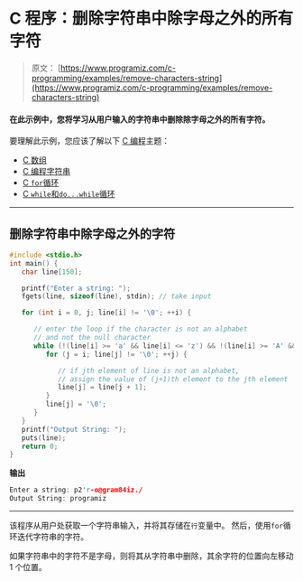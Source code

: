 # C 程序：删除字符串中除字母之外的所有字符

> 原文： [https://www.programiz.com/c-programming/examples/remove-characters-string](https://www.programiz.com/c-programming/examples/remove-characters-string)

#### 在此示例中，您将学习从用户输入的字符串中删除除字母之外的所有字符。

要理解此示例，您应该了解以下 [C 编程](/c-programming "C tutorial")主题：

*   [C 数组](/c-programming/c-arrays)
*   [C 编程字符串](/c-programming/c-strings)
*   [C `for`循环](/c-programming/c-for-loop)
*   [C `while`和`do...while`循环](/c-programming/c-do-while-loops)

* * *

## 删除字符串中除字母之外的字符

```c
#include <stdio.h>
int main() {
   char line[150];

   printf("Enter a string: ");
   fgets(line, sizeof(line), stdin); // take input

   for (int i = 0, j; line[i] != '\0'; ++i) {

      // enter the loop if the character is not an alphabet
      // and not the null character
      while (!(line[i] >= 'a' && line[i] <= 'z') && !(line[i] >= 'A' && line[i] <= 'Z') && !(line[i] == '\0')) {
         for (j = i; line[j] != '\0'; ++j) {

            // if jth element of line is not an alphabet,
            // assign the value of (j+1)th element to the jth element
            line[j] = line[j + 1];
         }
         line[j] = '\0';
      }
   }
   printf("Output String: ");
   puts(line);
   return 0;
}
```

**输出**

```c
Enter a string: p2'r-o@gram84iz./
Output String: programiz 
```

* * *

该程序从用户处获取一个字符串输入，并将其存储在`行`变量中。 然后，使用`for`循环迭代字符串的字符。

如果字符串中的字符不是字母，则将其从字符串中删除，其余字符的位置向左移动 1 个位置。